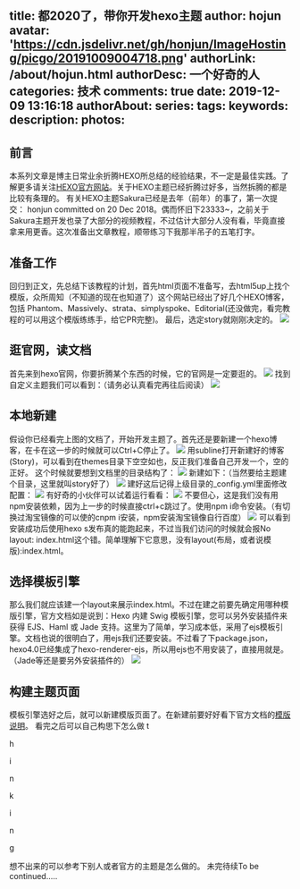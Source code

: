 title: 都2020了，带你开发hexo主题
author: hojun
avatar: 'https://cdn.jsdelivr.net/gh/honjun/ImageHosting/picgo/20191009004718.png'
authorLink: /about/hojun.html
authorDesc: 一个好奇的人
categories: 技术
comments: true
date: 2019-12-09 13:16:18
authorAbout:
series:
tags:
keywords:
description:
photos:
---
## 前言

本系列文章是博主日常业余折腾HEXO所总结的经验结果，不一定是最佳实践。了解更多请关注[HEXO官方网站](https://hexo.io/)。关于HEXO主题已经折腾过好多，当然拆腾的都是比较有条理的。
有关HEXO主题Sakura已经是去年（前年）的事了，第一次提交： honjun committed on 20 Dec 2018。偶而怀旧下23333~，之前关于Sakura主题开发也录了大部分的视频教程，不过估计大部分人没有看，毕竟直接拿来用更香。这次准备出文章教程，顺带练习下我那半吊子的五笔打字。

## 准备工作

回归到正文，先总结下该教程的计划，首先html页面不准备写，去html5up上找个模版，众所周知（不知道的现在也知道了）这个网站已经出了好几个HEXO博客，包括
Phantom、Massively、strata、simplyspoke、Editorial(还没做完，看完教程的可以用这个模版练练手，给它PR完整)。
最后，选定story就刚刚决定的。
![](https://cdn.jsdelivr.net/gh/honjun/ImageHosting/picgo/20200103121436.png)

## 逛官网，读文档

首先来到hexo官网，你要折腾某个东西的时候，它的官网是一定要逛的。
![](https://cdn.jsdelivr.net/gh/honjun/ImageHosting/picgo/20200108225141.png)
找到自定义主题我们可以看到：（请务必认真看完再往后阅读）
![](https://cdn.jsdelivr.net/gh/honjun/ImageHosting/picgo/20200108225336.png)

## 本地新建

假设你已经看完上图的文档了，开始开发主题了。首先还是要新建一个hexo博客，在卡在这一步的时候就可以Ctrl+C停止了。
![](https://cdn.jsdelivr.net/gh/honjun/ImageHosting/picgo/20200108230752.png)
用subline打开新建好的博客(Story)，可以看到在themes目录下空空如也，反正我们准备自己开发一个，空的正好。
这个时候就要想到文档里的目录结构了：
![](https://cdn.jsdelivr.net/gh/honjun/ImageHosting/picgo/20200108231728.png)
新建如下：（当然要给主题建个目录，这里就叫story好了）
![](https://cdn.jsdelivr.net/gh/honjun/ImageHosting/picgo/20200108231948.png)
建好这后记得上级目录的_config.yml里面修改配置：
![](https://cdn.jsdelivr.net/gh/honjun/ImageHosting/picgo/20200108232111.png)
有好奇的小伙伴可以试着运行看看：
![](https://cdn.jsdelivr.net/gh/honjun/ImageHosting/picgo/20200108232355.png)
不要但心，这是我们没有用npm安装依赖，因为上一步的时候直接ctrl+c跳过了。使用npm i命令安装。（有切换过淘宝镜像的可以使的cnpm i安装，npm安装淘宝镜像自行百度）
![](https://cdn.jsdelivr.net/gh/honjun/ImageHosting/picgo/20200108232922.png)
可以看到安装成功后使用hexo s发布真的能跑起来，不过当我们访问的时候就会报No layout: index.html这个错。简单理解下它意思，没有layout(布局，或者说模版):index.html。

## 选择模板引擎

那么我们就应该建一个layout来展示index.html。不过在建之前要先确定用哪种模版引擎，官方文档如是说到：Hexo 内建 Swig 模板引擎，您可以另外安装插件来获得 EJS、Haml 或 Jade 支持。这里为了简单，学习成本低，采用了ejs模板引擎。文档也说的很明白了，用ejs我们还要安装。不过看了下package.json，hexo4.0已经集成了hexo-renderer-ejs，所以用ejs也不用安装了，直接用就是。（Jade等还是要另外安装插件的）
![](https://cdn.jsdelivr.net/gh/honjun/ImageHosting/picgo/20200108234406.png)

## 构建主题页面

模板引擎选好之后，就可以新建模版页面了。在新建前要好好看下官方文档的[模版说明](https://hexo.io/zh-cn/docs/templates)。
看完之后可以自己构思下怎么做
t

h

i

n

k

i

n

g

想不出来的可以参考下别人或者官方的主题是怎么做的。
未完待续To be continued.....
